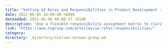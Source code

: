 ```yaml
---
title: "Setting UX Roles and Responsibilities in Product Development - The RACI Template"
date: 2022-06-05 16:00:00 +0000
dateadded: 2022-06-06 00:00:37 +0100
description: "Use a flexible responsibility-assignment matrix to clarify UX roles and responsibilities, anticipate team collaboration points, and maintain productivity in product development."
link: "https://www.nngroup.com/articles/ux-roles-responsibilities/"
category:
directory: _directory/nielsen-norman-group.md
---
```

